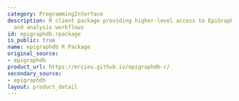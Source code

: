 ```yaml
---
category: ProgrammingInterface
description: R client package providing higher-level access to EpiGraphDB API endpoints
  and analysis workflows
id: epigraphdb.rpackage
is_public: true
name: epigraphdb R Package
original_source:
- epigraphdb
product_url: https://mrcieu.github.io/epigraphdb-r/
secondary_source:
- epigraphdb
layout: product_detail
---
```

